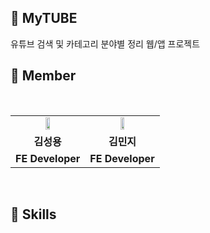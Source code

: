 ## 📌 MyTUBE
유튜브 검색 및 카테고리 분야별 정리 웹/앱 프로젝트

## 📌 Member
<br/>
<table align="center">
<tr>
<td align="center"><a href="https://github.com/LoggingCo"><img  src="https://avatars.githubusercontent.com/LoggingCo" width="25%"  height="25%"/></a></td>
<td align="center"><a href="https://github.com/kminjee"><img src="https://avatars.githubusercontent.com/kminjee" width="25%"  height="25%"/></a></td></td>
</tr>
<tr>
<td align="center"><b>김성용</b></td>
<td align="center"><b>김민지</b></td>
</tr>
<tr>
<td align="center"><b>FE Developer</b></td>
<td align="center"><b>FE Developer</b></td>
</tr>
</table>
<br/>

## 📌 Skills
